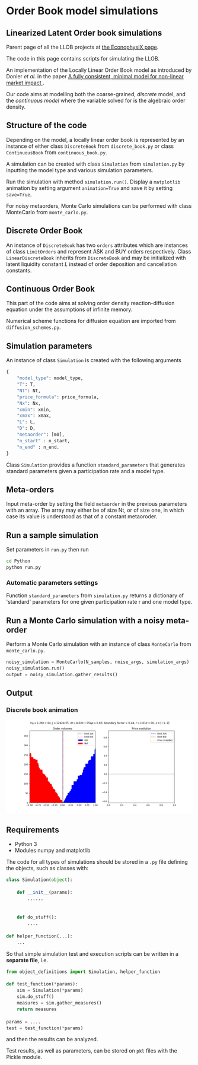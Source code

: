 # Order Book model simulations

## Linearized Latent Order book simulations
Parent page of all the LLOB projects at  [the EconophysiX page](https://econophysix-confluence.atlassian.net/wiki/spaces/RES/pages/43679790/LLOBs).


The code in this page contains scripts for simulating the LLOB.


An implementation of the Locally Linear Order Book model as introduced by Donier *et al.* in the paper [A fully consistent, minimal model for non-linear market impact ](https://https://arxiv.org/abs/1412.0141).

Our code aims at modelling both the coarse-grained, *discrete* model, and the *continuous model* where the variable solved for is the algebraic order density.

## Structure of the code

Depending on the model, a locally linear order book is represented by an instance of either class `DiscreteBook` from `discrete_book.py` or class `ContinuousBook` from `continuous_book.py`.

A simulation can be created with class `Simulation` from `simulation.py` by inputting the model type and various simulation parameters.

Run the simulation with method `simulation.run()`. Display a `matplotlib` animation by setting argument `animation=True` and save it by setting `save=True`.

For noisy metaorders, Monte Carlo simulations can be performed with class MonteCarlo from `monte_carlo.py`.

## Discrete Order Book

An instance of `DiscreteBook` has two `orders` attributes which are instances of class `LimitOrders` and represent ASK and BUY orders respectively.
Class `LinearDiscreteBook` inherits from `DiscreteBook` and may be initialized with latent liquidity constant *L* instead of order deposition and cancellation constants.

## Continuous Order Book

This part of the code aims at solving order density reaction-diffusion equation under the assumptions of infinite memory.

Numerical scheme functions for diffusion equation are imported from `diffusion_schemes.py`.

## Simulation parameters

An instance of class `Simulation` is created with the following arguments
```python
{
	"model_type": model_type,
	"T": T,
	"Nt": Nt,
	"price_formula": price_formula,
	"Nx": Nx,
	"xmin": xmin,
	"xmax": xmax,
	"L": L,
	"D": D,
	"metaorder": [m0],
	"n_start" : n_start,
	"n_end" : n_end.
}
```

Class `Simulation` provides a function `standard_parameters` that generates standard parameters given a participation rate and a model type.

## Meta-orders
Input meta-order by setting the field `metaorder` in the previous parameters with an array. The array may either be of size Nt, or of size one, in which case its value is understood as that of a constant metaoroder.

## Run a sample simulation
Set parameters in `run.py` then run

```bash
cd Python
python run.py
```

### Automatic parameters settings

Function `standard_parameters` from `simulation.py` returns a dictionary of 'standard' parameters for one given participation rate r and one model type.


## Run a Monte Carlo simulation with a noisy meta-order

Perform a Monte Carlo simulation with an instance of class `MonteCarlo` from `monte_carlo.py`.

```Python
noisy_simulation = MonteCarlo(N_samples, noise_args, simulation_args)
noisy_simulation.run()
output = noisy_simulation.gather_results()
```

## Output

### Discrete book animation
![Discrete book animation](demo/execution.gif)


## Requirements
* Python 3
* Modules numpy and matplotlib


The code for all types of simulations should be stored in a `.py` file defining the objects, such as classes with:

```python
class Simulation(object):

	def __init__(params):
		...... 


    def do_stuff():
		....
        
def helper_function(...):
    ...
```


So that simple simulation test and execution scripts can be written in a **separate file**, i.e.

```python
from object_definitions import Simulation, helper_function

def test_function(*params):
	sim = Simulation(*params)
	sim.do_stuff()
	measures = sim.gather_measures()
	return measures

params = ....
test = test_function(*params)
```
and then the results can be analyzed.

Test results, as well as parameters, can be stored on `pkl` files with the Pickle module.

